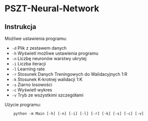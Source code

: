# PSZT-Neural-Network
## Instrukcja
Możliwe ustawienia programu:
 - `-d` Plik z zestawem danych
 - `-h` Wyświetl możliwe ustawienia programu
 - `-n` Liczbę neuronów warstwy ukrytej
 - `-i` Liczba iteracji
 - `-l` Learning rate
 - `-r` Stosunek Danych Treningowych do Walidacyjnych 1:R
 - `-k` Stosunek K-krotnej walidacji 1:K
 - `-s` Ziarno losowości
 - `-c` Wyświetl wykres
 - `-v` Tryb ze wszystkimi szczegółami
 
 Użycie programu:
 
        python -m Main [-h] [-n] [-i] [-l] [-r] [-k] [-s] [-c] [-v]